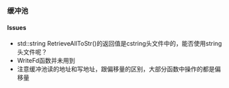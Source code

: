 ### 缓冲池
#### Issues
- std::string RetrieveAllToStr()的返回值是cstring头文件中的，能否使用string头文件呢？
- WriteFd函数并未用到
- 注意缓冲池读的地址和写地址，跟偏移量的区别，大部分函数中操作的都是偏移量